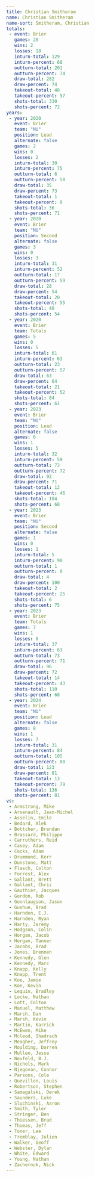 ```yaml
---
title: Christian Smitheram
name: Christian Smitheram
name-sort: Smitheram, Christian
totals:
 - event: Brier
   games: 20
   wins: 2
   losses: 18
   inturn-total: 129
   inturn-percent: 68
   outturn-total: 201
   outturn-percent: 74
   draw-total: 282
   draw-percent: 74
   takeout-total: 48
   takeout-percent: 57
   shots-total: 330
   shots-percent: 72
years:
 - year: 2020
   event: Brier
   team: "NU"
   position: Lead
   alternate: false
   games: 2
   wins: 0
   losses: 2
   inturn-total: 30
   inturn-percent: 75
   outturn-total: 6
   outturn-percent: 50
   draw-total: 35
   draw-percent: 73
   takeout-total: 1
   takeout-percent: 0
   shots-total: 36
   shots-percent: 71
 - year: 2020
   event: Brier
   team: "NU"
   position: Second
   alternate: false
   games: 3
   wins: 0
   losses: 3
   inturn-total: 31
   inturn-percent: 52
   outturn-total: 17
   outturn-percent: 59
   draw-total: 28
   draw-percent: 54
   takeout-total: 20
   takeout-percent: 55
   shots-total: 48
   shots-percent: 54
 - year: 2020
   event: Brier
   team: Totals
   games: 5
   wins: 0
   losses: 5
   inturn-total: 61
   inturn-percent: 63
   outturn-total: 23
   outturn-percent: 57
   draw-total: 63
   draw-percent: 64
   takeout-total: 21
   takeout-percent: 52
   shots-total: 84
   shots-percent: 61
 - year: 2023
   event: Brier
   team: "NU"
   position: Lead
   alternate: false
   games: 6
   wins: 1
   losses: 5
   inturn-total: 32
   inturn-percent: 59
   outturn-total: 72
   outturn-percent: 72
   draw-total: 92
   draw-percent: 71
   takeout-total: 12
   takeout-percent: 46
   shots-total: 104
   shots-percent: 68
 - year: 2023
   event: Brier
   team: "NU"
   position: Second
   alternate: false
   games: 1
   wins: 0
   losses: 1
   inturn-total: 5
   inturn-percent: 90
   outturn-total: 1
   outturn-percent: 0
   draw-total: 4
   draw-percent: 100
   takeout-total: 2
   takeout-percent: 25
   shots-total: 6
   shots-percent: 75
 - year: 2023
   event: Brier
   team: Totals
   games: 7
   wins: 1
   losses: 6
   inturn-total: 37
   inturn-percent: 63
   outturn-total: 73
   outturn-percent: 71
   draw-total: 96
   draw-percent: 72
   takeout-total: 14
   takeout-percent: 43
   shots-total: 110
   shots-percent: 68
 - year: 2024
   event: Brier
   team: "NU"
   position: Lead
   alternate: false
   games: 8
   wins: 1
   losses: 7
   inturn-total: 31
   inturn-percent: 84
   outturn-total: 105
   outturn-percent: 80
   draw-total: 123
   draw-percent: 81
   takeout-total: 13
   takeout-percent: 79
   shots-total: 136
   shots-percent: 81
vs:
 - Armstrong, Mike
 - Arsenault, Jean-Michel
 - Asselin, Emile
 - Bedard, Alek
 - Bottcher, Brendan
 - Brassard, Philippe
 - Carruthers, Reid
 - Casey, Adam
 - Cocks, Adam
 - Drummond, Kerr
 - Dunstone, Matt
 - Flasch, Colton
 - Forrest, Alex
 - Gallant, Brett
 - Gallant, Chris
 - Gauthier, Jacques
 - Gordon, Rob
 - Gunnlaugson, Jason
 - Gushue, Brad
 - Harnden, E.J.
 - Harnden, Ryan
 - Harty, Jeremy
 - Hodgson, Colin
 - Horgan, Jacob
 - Horgan, Tanner
 - Jacobs, Brad
 - Jones, Brennen
 - Kennedy, Glen
 - Kennedy, Marc
 - Knapp, Kelly
 - Knapp, Trent
 - Koe, Jamie
 - Koe, Kevin
 - Lequin, Bradley
 - Locke, Nathan
 - Lott, Colton
 - Manuel, Matthew
 - Marsh, Dan
 - Marsh, Kevin
 - Martin, Karrick
 - McEwen, Mike
 - Mcleod, Shadrach
 - Meagher, Jeffrey
 - Moulding, Darren
 - Mullen, Jesse
 - Neufeld, B.J.
 - Nichols, Mark
 - Njegovan, Connor
 - Parsons, Cole
 - Quevillon, Louis
 - Robertson, Stephen
 - Samagalski, Derek
 - Saunders, Luke
 - Sluchinski, Aaron
 - Smith, Tyler
 - Stringer, Ben
 - Thiessen, Brad
 - Thomas, Jeff
 - Toner, Lee
 - Tremblay, Julien
 - Walker, Geoff
 - Webster, Dylan
 - White, Edward
 - Young, Nathan
 - Zachernuk, Nick
---
```

